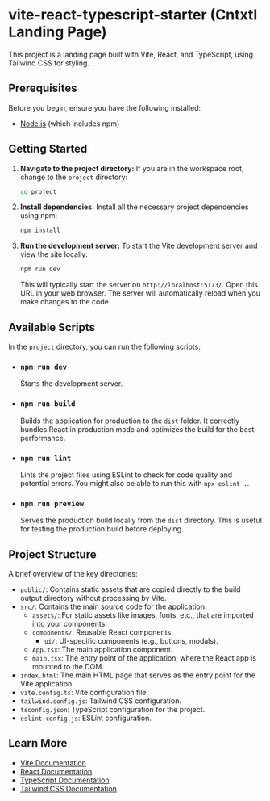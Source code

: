 # vite-react-typescript-starter (Cntxtl Landing Page)

This project is a landing page built with Vite, React, and TypeScript, using Tailwind CSS for styling.

## Prerequisites

Before you begin, ensure you have the following installed:
- [Node.js](https://nodejs.org/) (which includes npm)

## Getting Started

1.  **Navigate to the project directory:**
    If you are in the workspace root, change to the `project` directory:
    ```bash
    cd project
    ```

2.  **Install dependencies:**
    Install all the necessary project dependencies using npm:
    ```bash
    npm install
    ```

3.  **Run the development server:**
    To start the Vite development server and view the site locally:
    ```bash
    npm run dev
    ```
    This will typically start the server on `http://localhost:5173/`. Open this URL in your web browser. The server will automatically reload when you make changes to the code.

## Available Scripts

In the `project` directory, you can run the following scripts:

-   ### `npm run dev`
    Starts the development server.

-   ### `npm run build`
    Builds the application for production to the `dist` folder. It correctly bundles React in production mode and optimizes the build for the best performance.

-   ### `npm run lint`
    Lints the project files using ESLint to check for code quality and potential errors. You might also be able to run this with `npx eslint .`.

-   ### `npm run preview`
    Serves the production build locally from the `dist` directory. This is useful for testing the production build before deploying.

## Project Structure

A brief overview of the key directories:

-   `public/`: Contains static assets that are copied directly to the build output directory without processing by Vite.
-   `src/`: Contains the main source code for the application.
    -   `assets/`: For static assets like images, fonts, etc., that are imported into your components.
    -   `components/`: Reusable React components.
        -   `ui/`: UI-specific components (e.g., buttons, modals).
    -   `App.tsx`: The main application component.
    -   `main.tsx`: The entry point of the application, where the React app is mounted to the DOM.
-   `index.html`: The main HTML page that serves as the entry point for the Vite application.
-   `vite.config.ts`: Vite configuration file.
-   `tailwind.config.js`: Tailwind CSS configuration.
-   `tsconfig.json`: TypeScript configuration for the project.
-   `eslint.config.js`: ESLint configuration.

## Learn More

-   [Vite Documentation](https://vitejs.dev/guide/)
-   [React Documentation](https://reactjs.org/docs/getting-started.html)
-   [TypeScript Documentation](https://www.typescriptlang.org/docs/)
-   [Tailwind CSS Documentation](https://tailwindcss.com/docs/) 